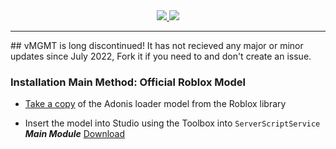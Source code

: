 <div align="center">
    <a href="[vMGMT-Loader](https://www.roblox.com/library/7503263693/)">
        <img src="https://img.shields.io/static/v1?label=roblox&message=model&color=blue&logo=roblox&logoColor=white"/>
    </a>
    <a href="https://github.com/sizquirt/vMGMT/releases">
        <img src="https://img.shields.io/github/v/release/sizquirt/vMGMT?label=version"/>
    </a>
</div>
<hr/> 
## vMGMT is long discontinued! It has not recieved any major or minor updates since July 2022, Fork it if you need to and don't create an issue.

### Installation Main Method: Official Roblox Model

* [Take a copy](https://www.roblox.com/library/7503263693/) of the Adonis loader model from the Roblox library

* Insert the model into Studio using the Toolbox into `ServerScriptService`
  ***Main Module***
  [Download](https://www.roblox.com/library/7503242924/)


